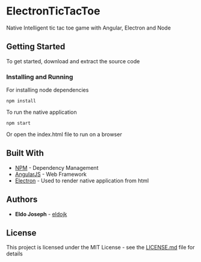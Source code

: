 # ElectronTicTacToe
Native Intelligent tic tac toe game with Angular, Electron and Node

## Getting Started
To get started, download and extract the source code

### Installing and Running

For installing node dependencies

```
npm install
```

To run the native application

```
npm start
```

Or open the index.html file to run on a browser

## Built With

* [NPM](https://www.npmjs.com/) - Dependency Management
* [AngularJS](https://angularjs.org/) - Web Framework
* [Electron](https://electron.atom.io/) - Used to render native application from html


## Authors

* **Eldo Joseph** - [eldojk](https://github.com/eldojk)

## License

This project is licensed under the MIT License - see the [LICENSE.md](LICENSE.md) file for details
